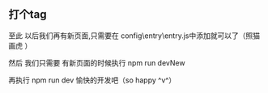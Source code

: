 ## 打个tag
 至此 以后我们再有新页面,只需要在 config\entry\entry.js中添加就可以了（照猫画虎 ）

 然后 我们只需要 有新页面的时候执行 npm run devNew

 再执行 npm run dev 愉快的开发吧（so happy  ^v^）